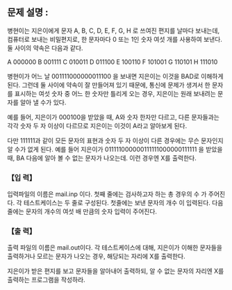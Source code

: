 ## 문제 설명 :
병현이는 지은이에게 문자 A, B, C, D, E, F, G, H 로 쓰여진 편지를 날마다 보내는데, 컴퓨터로 보내는 비밀편지로, 한 문자마다 0 또는 1인 숫자 여섯 개를 사용하여 보낸다. 둘 사이의 약속은 다음과 같다.

A
000000
B
001111
C
010011
D
011100
E
100110
F
101001
G
110101
H
111010

병현이가 어느 날 001111000000011100 을 보내면 지은이는 이것을 BAD로 이해하게 된다. 그런데 둘 사이에 약속이 잘 만들어져 있기 때문에, 통신에 문제가 생겨서 한 문자를 표시하는 여섯 숫자 중 어느 한 숫자만 틀리게 오는 경우, 지은이는 원래 보내려는 문자를 알아 낼 수가 있다.

예를 들어, 지은이가 000100을 받았을 때, A와 숫자 한자만 다르고, 다른 문자들과는 각각 숫자 두 자 이상이 다르므로 지은이는 이것이 A라고 알아보게 된다. 

다만 111111과 같이 모든 문자의 표현과 숫자 두 자 이상이 다른 경우에는 무슨 문자인지 알 수가 없게 된다. 예를 들어 지은이가 011111000000111111000000111111 을 받았을 때, BA 다음에 알아 볼 수 없는 문자가 나오는데. 이런 경우엔 X를 출력한다.
### 【입 력】
입력파일의 이름은 mail.inp 이다. 첫째 줄에는 검사하고자 하는 총 경우의 수 가 주어진다. 각 테스트케이스는 두 줄로 구성된다. 첫줄에는 보낸 문자의 개수 이 입력된다. 다음 줄에는 문자의 개수의 여섯 배 만큼의 숫자 입력이 주어진다.

### 【출 력】
출력 파일의 이름은 mail.out이다. 각 테스트케이스에 대해, 지은이가 이해한 문자들을 출력하거나 모르는 문자가 나오는 경우, 해당되는 자리에 X를 출력한다.

지은이가 받은 편지를 보고 문자들을 알아내어 출력하되, 알 수 없는 문자의 자리엔 X를  출력하는 프로그램을 작성하라.
